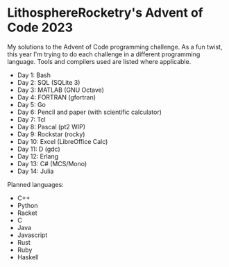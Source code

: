 # LithosphereRocketry's Advent of Code 2023

My solutions to the Advent of Code programming challenge. As a fun twist, this
year I'm trying to do each challenge in a different programming language. Tools
and compilers used are listed where applicable.

* Day 1: Bash
* Day 2: SQL (SQLite 3)
* Day 3: MATLAB (GNU Octave)
* Day 4: FORTRAN (gfortran)
* Day 5: Go
* Day 6: Pencil and paper (with scientific calculator)
* Day 7: Tcl
* Day 8: Pascal (pt2 WIP)
* Day 9: Rockstar (rocky)
* Day 10: Excel (LibreOffice Calc)
* Day 11: D (gdc)
* Day 12: Erlang
* Day 13: C# (MCS/Mono)
* Day 14: Julia

Planned languages:
* C++
* Python
* Racket
* C
* Java
* Javascript
* Rust
* Ruby
* Haskell
